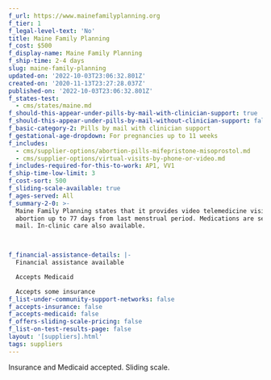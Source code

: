 ```yaml
---
f_url: https://www.mainefamilyplanning.org
f_tier: 1
f_legal-level-text: 'No'
title: Maine Family Planning
f_cost: $500
f_display-name: Maine Family Planning
f_ship-time: 2-4 days
slug: maine-family-planning
updated-on: '2022-10-03T23:06:32.801Z'
created-on: '2020-11-13T23:27:28.037Z'
published-on: '2022-10-03T23:06:32.801Z'
f_states-test:
  - cms/states/maine.md
f_should-this-appear-under-pills-by-mail-with-clinician-support: true
f_should-this-appear-under-pills-by-mail-without-clinician-support: false
f_basic-category-2: Pills by mail with clinician support
f_gestational-age-dropdown: For pregnancies up to 11 weeks
f_includes:
  - cms/supplier-options/abortion-pills-mifepristone-misoprostol.md
  - cms/supplier-options/virtual-visits-by-phone-or-video.md
f_includes-required-for-this-to-work: AP1, VV1
f_ship-time-low-limit: 3
f_cost-sort: 500
f_sliding-scale-available: true
f_ages-served: All
f_summary-2-0: >-
  Maine Family Planning states that it provides video telemedicine visit for
  abortion up to 77 days from last menstrual period. Medications are sent by
  mail. In-clinic care also available.


  ‍
f_financial-assistance-details: |-
  Financial assistance available

  Accepts Medicaid

  Accepts some insurance
f_list-under-community-support-networks: false
f_accepts-insurance: false
f_accepts-medicaid: false
f_offers-sliding-scale-pricing: false
f_list-on-test-results-page: false
layout: '[suppliers].html'
tags: suppliers
---
```


Insurance and Medicaid accepted. Sliding scale.
